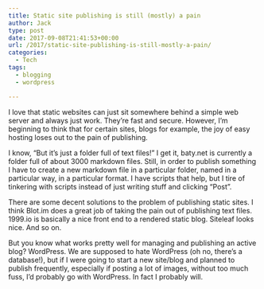 ```yaml
---
title: Static site publishing is still (mostly) a pain
author: Jack
type: post
date: 2017-09-08T21:41:53+00:00
url: /2017/static-site-publishing-is-still-mostly-a-pain/
categories:
  - Tech
tags:
  - blogging
  - wordpress

---
```

I love that static websites can just sit somewhere behind a simple web server and always just work. They&#8217;re fast and secure. However, I&#8217;m beginning to think that for certain sites, blogs for example, the joy of easy hosting loses out to the pain of publishing.

I know, &#8220;But it&#8217;s just a folder full of text files!&#8221; I get it, baty.net is currently a folder full of about 3000 markdown files. Still, in order to publish something I have to create a new markdown file in a particular folder, named in a particular way, in a particular format. I have scripts that help, but I tire of tinkering with scripts instead of just writing stuff and clicking &#8220;Post&#8221;.

There are some decent solutions to the problem of publishing static sites. I think Blot.im does a great job of taking the pain out of publishing text files. 1999.io is basically a nice front end to a rendered static blog. Siteleaf looks nice. And so on.

But you know what works pretty well for managing and publishing an active blog? WordPress. We are supposed to hate WordPress (oh no, there&#8217;s a database!), but if I were going to start a new site/blog and planned to publish frequently, especially if posting a lot of images, without too much fuss, I&#8217;d probably go with WordPress. In fact I probably will.
